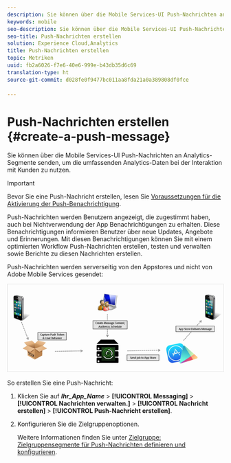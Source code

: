```yaml
---
description: Sie können über die Mobile Services-UI Push-Nachrichten an Analytics-Segmente senden, um die umfassenden Analytics-Daten bei der Interaktion mit Kunden zu nutzen.
keywords: mobile
seo-description: Sie können über die Mobile Services-UI Push-Nachrichten an Analytics-Segmente senden, um die umfassenden Analytics-Daten bei der Interaktion mit Kunden zu nutzen.
seo-title: Push-Nachrichten erstellen
solution: Experience Cloud,Analytics
title: Push-Nachrichten erstellen
topic: Metriken
uuid: fb2a6026-f7e6-40e6-999e-b43db35d6c69
translation-type: ht
source-git-commit: d028fe0f9477bc011aa8fda21a0a389808df0fce

---
```



# Push-Nachrichten erstellen {#create-a-push-message}

Sie können über die Mobile Services-UI Push-Nachrichten an Analytics-Segmente senden, um die umfassenden Analytics-Daten bei der Interaktion mit Kunden zu nutzen.

>[!IMPORTANT]
>
>Bevor Sie eine Push-Nachricht erstellen, lesen Sie [Voraussetzungen für die Aktivierung der Push-Benachrichtigung](/help/using/c-manage-app-settings/c-mob-confg-app/configure-push-messaging/prerequisites-push-messaging.md).

Push-Nachrichten werden Benutzern angezeigt, die zugestimmt haben, auch bei Nichtverwendung der App Benachrichtigungen zu erhalten. Diese Benachrichtigungen informieren Benutzer über neue Updates, Angebote und Erinnerungen. Mit diesen Benachrichtigungen können Sie mit einem optimierten Workflow Push-Nachrichten erstellen, testen und verwalten sowie Berichte zu diesen Nachrichten erstellen.

Push-Nachrichten werden serverseitig von den Appstores und nicht von Adobe Mobile Services gesendet:

![](assets/push_message_diagram.png)

So erstellen Sie eine Push-Nachricht:

1. Klicken Sie auf ***Ihr_App_Name*** &gt; **[!UICONTROL Messaging]** &gt; **[!UICONTROL Nachrichten verwalten.]** &gt; **[!UICONTROL Nachricht erstellen]** &gt; **[!UICONTROL Push-Nachricht erstellen]**.
1. Konfigurieren Sie die Zielgruppenoptionen.

   Weitere Informationen finden Sie unter [Zielgruppe: Zielgruppensegmente für Push-Nachrichten definieren und konfigurieren](/help/using/in-app-messaging/t-create-push-message/c-audience-push-message.md).
